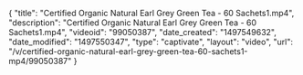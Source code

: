 {
    "title": "Certified Organic Natural Earl Grey Green Tea - 60 Sachets1.mp4",
    "description": "Certified Organic Natural Earl Grey Green Tea - 60 Sachets1.mp4",
    "videoid": "99050387",
    "date_created": "1497549632",
    "date_modified": "1497550347",
    "type": "captivate",
    "layout": "video",
    "url": "\/v\/certified-organic-natural-earl-grey-green-tea-60-sachets1-mp4\/99050387"
}